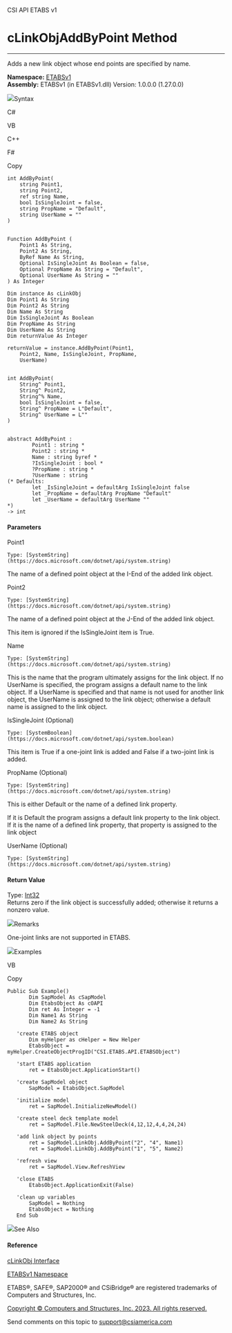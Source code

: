 ﻿

CSI API ETABS v1

# cLinkObjAddByPoint Method  
  
---  
  
Adds a new link object whose end points are specified by name.

**Namespace:** [ETABSv1](2780f1b8-2033-5289-2298-1cdb2a7508d9.htm)  
**Assembly:** ETABSv1 (in ETABSv1.dll) Version: 1.0.0.0 (1.27.0.0)

![](../icons/SectionExpanded.png)Syntax

C#

VB

C++

F#

Copy

    
    
    int AddByPoint(
    	string Point1,
    	string Point2,
    	ref string Name,
    	bool IsSingleJoint = false,
    	string PropName = "Default",
    	string UserName = ""
    )
    
    
    Function AddByPoint ( 
    	Point1 As String,
    	Point2 As String,
    	ByRef Name As String,
    	Optional IsSingleJoint As Boolean = false,
    	Optional PropName As String = "Default",
    	Optional UserName As String = ""
    ) As Integer
    
    Dim instance As cLinkObj
    Dim Point1 As String
    Dim Point2 As String
    Dim Name As String
    Dim IsSingleJoint As Boolean
    Dim PropName As String
    Dim UserName As String
    Dim returnValue As Integer
    
    returnValue = instance.AddByPoint(Point1, 
    	Point2, Name, IsSingleJoint, PropName, 
    	UserName)
    
    
    int AddByPoint(
    	String^ Point1, 
    	String^ Point2, 
    	String^% Name, 
    	bool IsSingleJoint = false, 
    	String^ PropName = L"Default", 
    	String^ UserName = L""
    )
    
    
    abstract AddByPoint : 
            Point1 : string * 
            Point2 : string * 
            Name : string byref * 
            ?IsSingleJoint : bool * 
            ?PropName : string * 
            ?UserName : string 
    (* Defaults:
            let _IsSingleJoint = defaultArg IsSingleJoint false
            let _PropName = defaultArg PropName "Default"
            let _UserName = defaultArg UserName ""
    *)
    -> int 
    

#### Parameters

Point1

    Type: [SystemString](https://docs.microsoft.com/dotnet/api/system.string)  
The name of a defined point object at the I-End of the added link object.

Point2

    Type: [SystemString](https://docs.microsoft.com/dotnet/api/system.string)  
The name of a defined point object at the J-End of the added link object.

This item is ignored if the IsSingleJoint item is True.

Name

    Type: [SystemString](https://docs.microsoft.com/dotnet/api/system.string)  
This is the name that the program ultimately assigns for the link object. If
no UserName is specified, the program assigns a default name to the link
object. If a UserName is specified and that name is not used for another link
object, the UserName is assigned to the link object; otherwise a default name
is assigned to the link object.

IsSingleJoint (Optional)

    Type: [SystemBoolean](https://docs.microsoft.com/dotnet/api/system.boolean)  
This item is True if a one-joint link is added and False if a two-joint link
is added.

PropName (Optional)

    Type: [SystemString](https://docs.microsoft.com/dotnet/api/system.string)  
This is either Default or the name of a defined link property.

If it is Default the program assigns a default link property to the link
object. If it is the name of a defined link property, that property is
assigned to the link object

UserName (Optional)

    Type: [SystemString](https://docs.microsoft.com/dotnet/api/system.string)  

#### Return Value

Type: [Int32](https://docs.microsoft.com/dotnet/api/system.int32)  
Returns zero if the link object is successfully added; otherwise it returns a
nonzero value.

![](../icons/SectionExpanded.png)Remarks

One-joint links are not supported in ETABS.

![](../icons/SectionExpanded.png)Examples

VB

Copy

    
    
    Public Sub Example()
           Dim SapModel As cSapModel
           Dim EtabsObject As cOAPI
           Dim ret As Integer = -1
           Dim Name1 As String
           Dim Name2 As String
    
       'create ETABS object
           Dim myHelper as cHelper = New Helper
           EtabsObject = myHelper.CreateObjectProgID("CSI.ETABS.API.ETABSObject")
    
       'start ETABS application
           ret = EtabsObject.ApplicationStart()
    
       'create SapModel object
           SapModel = EtabsObject.SapModel
    
       'initialize model
           ret = SapModel.InitializeNewModel()
    
       'create steel deck template model
           ret = SapModel.File.NewSteelDeck(4,12,12,4,4,24,24)
    
       'add link object by points
           ret = SapModel.LinkObj.AddByPoint("2", "4", Name1)
           ret = SapModel.LinkObj.AddByPoint("1", "5", Name2)
    
       'refresh view
           ret = SapModel.View.RefreshView
    
       'close ETABS
           EtabsObject.ApplicationExit(False)
    
       'clean up variables
           SapModel = Nothing
           EtabsObject = Nothing
       End Sub

![](../icons/SectionExpanded.png)See Also

#### Reference

[cLinkObj Interface](de8a4ec7-1e74-f9b5-385e-f8c0db74b8f6.htm)

[ETABSv1 Namespace](2780f1b8-2033-5289-2298-1cdb2a7508d9.htm)

ETABS®, SAFE®, SAP2000® and CSiBridge® are registered trademarks of Computers
and Structures, Inc.  

[Copyright © Computers and Structures, Inc. 2023. All rights
reserved.](http://www.csiamerica.com)

Send comments on this topic to
[support@csiamerica.com](mailto:support%40csiamerica.com?Subject=CSI%20API%20ETABS%20v1)

